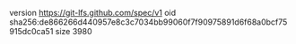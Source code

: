 version https://git-lfs.github.com/spec/v1
oid sha256:de866266d440957e8c3c7034bb99060f7f90975891d6f68a0bcf75915dc0ca51
size 3980
